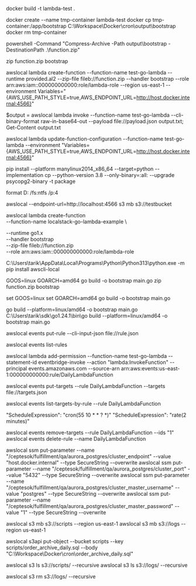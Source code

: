 
docker build -t lambda-test .

docker create --name tmp-container lambda-test
docker cp tmp-container:/app/bootstrap C:\Workspace\Docker\cron\output\bootstrap
docker rm tmp-container

powershell -Command "Compress-Archive -Path output\bootstrap -DestinationPath .\function.zip"

zip function.zip bootstrap

awslocal lambda create-function --function-name test-go-lambda --runtime provided.al2 --zip-file fileb://function.zip --handler bootstrap --role arn:aws:iam::000000000000:role/lambda-role --region us-east-1 --environment Variables="{AWS_USE_PATH_STYLE=true,AWS_ENDPOINT_URL=http://host.docker.internal:4566}"


$output = awslocal lambda invoke --function-name test-go-lambda --cli-binary-format raw-in-base64-out  --payload file://payload.json output.txt; Get-Content output.txt

awslocal lambda update-function-configuration --function-name test-go-lambda --environment "Variables={AWS_USE_PATH_STYLE=true,AWS_ENDPOINT_URL=http://host.docker.internal:4566}"




pip install  --platform manylinux2014_x86_64 --target=python --implementation cp  --python-version 3.8  --only-binary=:all: --upgrade psycopg2-binary -t package

format D: /fs:ntfs /p:4


awslocal --endpoint-url=http://localhost:4566 s3 mb s3://testbucket


awslocal lambda create-function \
--function-name localstack-go-lambda-example \

--runtime go1.x \
--handler bootstrap \
--zip-file fileb://function.zip \
--role arn:aws:iam::000000000000:role/lambda-role


C:\Users\tarik\AppData\Local\Programs\Python\Python313\python.exe -m pip install awscli-local


GOOS=linux GOARCH=amd64 go build -o bootstrap main.go
zip function.zip bootstrap

set GOOS=linux
set GOARCH=amd64
go build -o bootstrap main.go

go build --platform=linux/amd64 -o bootstrap main.go
C:\Users\tarik\sdk\go1.24.1\bin\go build --platform=linux/amd64 -o bootstrap main.go



awslocal events put-rule --cli-input-json file://rule.json

awslocal events list-rules

awslocal lambda add-permission --function-name test-go-lambda --statement-id eventbridge-invoke --action "lambda:InvokeFunction" --principal events.amazonaws.com --source-arn arn:aws:events:us-east-1:000000000000:rule/DailyLambdaFunction

awslocal events put-targets --rule DailyLambdaFunction --targets file://targets.json


awslocal events list-targets-by-rule --rule DailyLambdaFunction

"ScheduleExpression": "cron(55 10 * * ? *)"
"ScheduleExpression": "rate(2 minutes)"


awslocal events remove-targets --rule DailyLambdaFunction --ids "1"
awslocal events delete-rule --name DailyLambdaFunction





awslocal ssm put-parameter --name "/ceptesok/fulfillment/qa/aurora_postgres/cluster_endpoint" --value "host.docker.internal" --type SecureString --overwrite
awslocal ssm put-parameter --name "/ceptesok/fulfillment/qa/aurora_postgres/cluster_port" --value "5432" --type SecureString --overwrite
awslocal ssm put-parameter --name "/ceptesok/fulfillment/qa/aurora_postgres/cluster_master_username" --value "postgres" --type SecureString --overwrite
awslocal ssm put-parameter --name "/ceptesok/fulfillment/qa/aurora_postgres/cluster_master_password" --value "1" --type SecureString --overwrite


awslocal s3 mb s3://scripts --region us-east-1
awslocal s3 mb s3://logs --region us-east-1

awslocal s3api put-object --bucket scripts --key scripts/order_archive_daily.sql --body "C:\Workspace\Docker\cron\order_archive_daily.sql"


awslocal s3 ls s3://scripts/ --recursive
awslocal s3 ls s3://logs/ --recursive

awslocal s3 rm s3://logs/ --recursive
